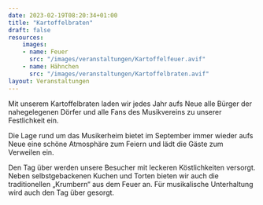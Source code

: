 ```yaml
---
date: 2023-02-19T08:20:34+01:00
title: "Kartoffelbraten"
draft: false
resources:
    images:
    - name: Feuer
      src: "/images/veranstaltungen/Kartoffelfeuer.avif"
    - name: Hähnchen 
      src: "/images/veranstaltungen/Kartoffelbraten.avif"
layout: Veranstaltungen
---
```


Mit unserem Kartoffelbraten laden wir jedes Jahr aufs Neue alle Bürger der nahegelegenen Dörfer und alle Fans des Musikvereins zu unserer Festlichkeit ein.  


Die Lage rund um das Musikerheim bietet im September immer wieder aufs Neue eine schöne Atmosphäre zum Feiern und lädt die Gäste zum Verweilen ein.
            
Den Tag über werden unsere Besucher mit leckeren Köstlichkeiten versorgt. Neben selbstgebackenen Kuchen und Torten bieten wir auch die traditionellen „Krumbern“ aus dem Feuer an. Für musikalische Unterhaltung wird auch den Tag über gesorgt.
